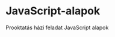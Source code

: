 # JavaScript-alapok
Prooktatás házi feladat JavaScript alapok

<!DOCTYPE html>
<html lang="hu">
<head>
    <meta charset="UTF-8">
    <meta name="viewport" content="width=device-width, initial-scale=1.0">
    <title>Webfejlesztés gyakorlása</title>
    <script>
        // Változók és konstansok
        const myName = "Rebeka";
        const friendName = "Kitti";
        console.log("Az én nevem:", myName);
        console.log("A barátom neve:", friendName);
        
        const PI = 3.14159;
        console.log("A PI értéke:", PI);
        
        // a PI konstans és nem változtatható meg
        
        // Különböző adattípusok
        let age = 23;
        let isStudent = true;
        let hobbies = ["gaming", "edzés", "zene"];
        let address = {
            street: "Nádor utca",
            number: 15,
            city: "Győr"
        };
        
        // Objektumok
        const person = {
            name: "Rebeka",
            age: 23,
            city: "Győr"
        };
        console.log("Person objektum:", person);
        
        // Értékek definiálása
        let initializedVar = "Inicializált változó";
        let emptyVar;
        console.log("Inicializált változó:", initializedVar);
        console.log("Üres változó:", emptyVar); 
        
        // Alap műveletek
        let num1 = 10;
        let num2 = 5;
        console.log("Összeadás:", num1 + num2);
        console.log("Kivonás:", num1 - num2);
        console.log("Szorzás:", num1 * num2);
        console.log("Osztás:", num1 / num2);
        console.log("Maradékos osztás:", num1 % num2);
        
        // Műveleti sorrend
        console.log("Műveleti sorrend 1:", 2 + 3 * 4); 
        console.log("Műveleti sorrend 2:", (2 + 3) * 4); 
        
        // Böngésző interakció
        alert("Üdvözöllek a weboldalon!");
        const userName = prompt("Mi a neved?");
        alert(`Szia ${userName}! Örülök, hogy itt vagy!`);
        console.log(`A felhasználó neve: ${userName}`);
        
        // Elágazások
        const userAge = prompt("Hány éves vagy?");
        if (userAge >= 18) {
            console.log("Hozzáférés engedélyezve.");
            alert("Hozzáférés engedélyezve!");
        } else {
            console.log("Hozzáférés megtagadva: korhatár miatt.");
            alert("Sajnáljuk, de a tartalom csak 18 éven felülieknek elérhető.");
        }
        
        // Összeadás művelet + megjelenítés a kozolban
        const a = 15;
        const b = 7;
        const sum = a + b;
        console.log(`Az összeadás eredménye: ${a} + ${b} = ${sum}`);
    </script>
</head>
<body>
    <h1>Webfejlesztés gyakorlása</h1>
    <p>Petz Rebeka</p>
</body>
</html>
